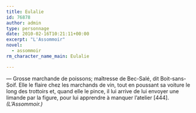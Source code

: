 ```yaml
---
title: Eulalie
id: 76878
author: admin
type: personnage
date: 2010-02-16T10:21:11+00:00
excerpt: "L'Assommoir"
novel:
  - assommoir
rm_character_name_main: Eulalie

---
```

— Grosse marchande de poissons; maîtresse de Bec-Salé, dit Boit-sans-Soif. Elle le flaire chez les marchands de vin, tout en poussant sa voiture le long des trottoirs et, quand elle le pince, il lui arrive de lui envoyer une limande par la figure, pour lui apprendre à manquer l&rsquo;atelier [444]._(L&rsquo;Assommoir.)_